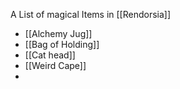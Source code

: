 A List of magical Items in [[Rendorsia]]

- [[Alchemy Jug]]
- [[Bag of Holding]]
- [[Cat head]]
- [[Weird Cape]]
- 